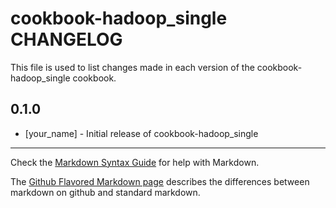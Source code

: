 cookbook-hadoop_single CHANGELOG
================================

This file is used to list changes made in each version of the cookbook-hadoop_single cookbook.

0.1.0
-----
- [your_name] - Initial release of cookbook-hadoop_single

- - -
Check the [Markdown Syntax Guide](http://daringfireball.net/projects/markdown/syntax) for help with Markdown.

The [Github Flavored Markdown page](http://github.github.com/github-flavored-markdown/) describes the differences between markdown on github and standard markdown.
